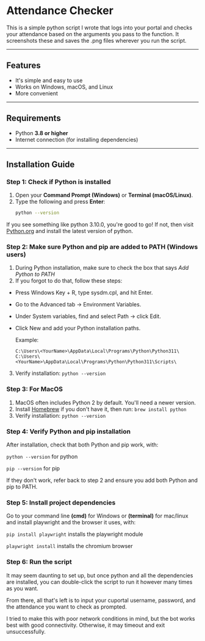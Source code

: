 # Attendance Checker

This is a simple python script I wrote that logs into your portal and checks your attendance based on the arguments you pass to the function. It screenshots these and saves the .png files wherever you run the script. 

---

## Features

- It's simple and easy to use
- Works on Windows, macOS, and Linux
- More convenient

---

## Requirements
- Python **3.8 or higher**  
- Internet connection (for installing dependencies)

---

## Installation Guide

### Step 1: Check if Python is installed

1. Open your **Command Prompt (Windows)** or **Terminal (macOS/Linux)**.  
2. Type the following and press **Enter**:
   ```bash
   python --version

If you see something like python 3.10.0, you're good to go! If not, then visit [Python.org](https://www.python.org/downloads/) and install the latest version of python.

### Step 2: Make sure Python and pip are added to PATH (Windows users)

1. During Python installation, make sure to check the box that says *Add Python to PATH*
2. If you forgot to do that, follow these steps:

- Press Windows Key + R, type sysdm.cpl, and hit Enter.

- Go to the Advanced tab → Environment Variables.

- Under System variables, find and select Path → click Edit.

- Click New and add your Python installation paths.

  Example:

  ```C:\Users\<YourName>\AppData\Local\Programs\Python\Python311\```
  ```C:\Users\<YourName>\AppData\Local\Programs\Python\Python311\Scripts\```

3. Verify installation:
```python --version```

### Step 3: For MacOS

1. MacOS often includes Python 2 by default. You'll need a newer version.
2. Install [Homebrew](https://brew.sh/) if you don't have it, then run:
```brew install python```
3. Verify installation:
```python --version```

### Step 4: Verify Python and pip installation

After installation, check that both Python and pip work, with:

```python --version``` for python

```pip --version``` for pip

If they don't work, refer back to step 2 and ensure you add both Python and pip to PATH.

### Step 5: Install project dependencies

Go to your command line **(cmd)** for Windows or **(terminal)** for mac/linux and install playwright and the browser it uses, with:

```pip install playwright``` installs the playwright module

```playwright install``` installs the chromium browser

### Step 6: Run the script

It may seem daunting to set up, but once python and all the dependencies are installed, you can double-click the script to run it however many times as you want. 

From there, all that's left is to input your cuportal username, password, and the attendance you want to check as prompted. 


I tried to make this with poor network conditions in mind, but the bot works best with good connectivity. Otherwise, it may timeout and exit unsuccessfully.


